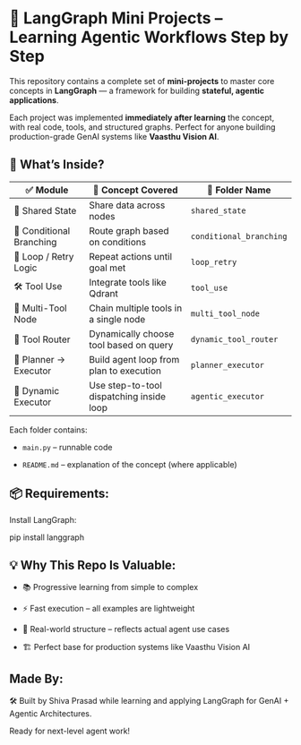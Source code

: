 # 🤖 LangGraph Mini Projects – Learning Agentic Workflows Step by Step

This repository contains a complete set of **mini-projects** to master core concepts in **LangGraph** — a framework for building **stateful, agentic applications**.

Each project was implemented **immediately after learning** the concept, with real code, tools, and structured graphs. Perfect for anyone building production-grade GenAI systems like **Vaasthu Vision AI**.

## 🚀 What’s Inside?

| ✅ Module | 🧠 Concept Covered | 📂 Folder Name |
|----------|--------------------|----------------|
| 🔁 Shared State | Share data across nodes | `shared_state` |
| 🔀 Conditional Branching | Route graph based on conditions | `conditional_branching` |
| 🔄 Loop / Retry Logic | Repeat actions until goal met | `loop_retry` |
| 🛠️ Tool Use | Integrate tools like Qdrant | `tool_use` |
| 🧩 Multi-Tool Node | Chain multiple tools in a single node | `multi_tool_node` |
| 🧭 Tool Router | Dynamically choose tool based on query | `dynamic_tool_router` |
| 🧠 Planner → Executor | Build agent loop from plan to execution | `planner_executor` |
| 🔂 Dynamic Executor | Use step-to-tool dispatching inside loop | `agentic_executor` |


Each folder contains:

- `main.py` – runnable code

- `README.md` – explanation of the concept (where applicable)

## 📦 Requirements:

Install LangGraph:

pip install langgraph


## 💡 Why This Repo Is Valuable:

- 📚 Progressive learning from simple to complex

- ⚡ Fast execution – all examples are lightweight

- 🧠 Real-world structure – reflects actual agent use cases

- 🏗️ Perfect base for production systems like Vaasthu Vision AI

## Made By:

🛠️ Built by Shiva Prasad while learning and applying LangGraph for GenAI + Agentic Architectures.

Ready for next-level agent work!









